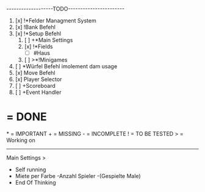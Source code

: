 -------------------TODO-----------------------
1. [x] !*Felder Managment System
2. [x] !Bank Befehl
3. [x] !*Setup Befehl
    1. [ ] +*Main Settings
   	2. [x] !*Fields
        - [ ] #Haus
    3. [ ] >*!Minigames
4. [ ] *Würfel Befehl imolement dam usage 
5. [x] Move Befehl
6. [x] Player Selector
7. [ ] +Scoreboard
8. [ ] +Event Handler

# = DONE
\* = IMPORTANT
\+ = MISSING
\- = INCOMPLETE
\! = TO BE TESTED
\> = Working on

------------------------------------------
Main Settings >
  - Self running
  - Miete per Farbe
  -Anzahl Spieler
  -(Gespielte Male)
  - End Of Thinking
